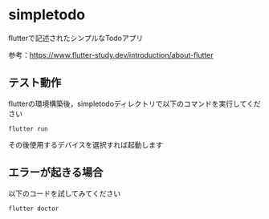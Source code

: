 # simpletodo

flutterで記述されたシンプルなTodoアプリ

参考：https://www.flutter-study.dev/introduction/about-flutter

## テスト動作
flutterの環境構築後，simpletodoディレクトリで以下のコマンドを実行してください

```
flutter run
```
その後使用するデバイスを選択すれば起動します

## エラーが起きる場合
以下のコードを試してみてください
```
flutter doctor
```

